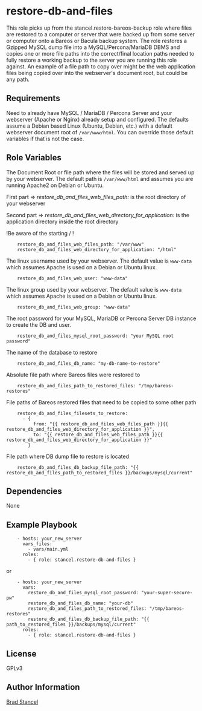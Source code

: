 restore-db-and-files
====================

This role picks up from the stancel.restore-bareos-backup role where files are restored to a computer or server that were backed up from some server or computer onto a Bareos or Bacula backup system. The role restores a Gzipped MySQL dump file into a MySQL/Percona/MariaDB DBMS and copies one or more file paths into the correct/final location paths needed to fully restore a working backup to the server you are running this role against. An example of a file path to copy over might be the web application files being copied over into the webserver's document root, but could be any path.


Requirements
------------

Need to already have MySQL / MariaDB / Percona Server and your webserver (Apache or Nginx) already setup and configured. The defaults assume a Debian based Linux (Ubuntu, Debian, etc.) with a default webserver document root of `/var/www/html`. You can override those default variables if that is not the case.

Role Variables
--------------

The Document Root or file path where the files will be stored and served up by your webserver. The default path is `/var/www/html` and assumes you are running Apache2 on Debian or Ubuntu.

First part => *restore_db_and_files_web_files_path:* is the root directory of your webserver

Second part =>  *restore_db_and_files_web_directory_for_application:* is the application directory inside the root directory

!Be aware of the starting / !

```
    restore_db_and_files_web_files_path: "/var/www"
    restore_db_and_files_web_directory_for_application: "/html"
```
The linux username used by your webserver. The default value is `www-data` which assumes Apache is used on a Debian or Ubuntu linux.

```
	restore_db_and_files_web_user: "www-data"
```
The linux group used by your webserver. The default value is `www-data` which assumes Apache is used on a Debian or Ubuntu linux.

```
	restore_db_and_files_web_group: "www-data"
```
The root password for your MySQL, MariaDB or Percona Server DB instance to create the DB and user.

```
	restore_db_and_files_mysql_root_password: "your MySQL root password"
```
The name of the database to restore

```
	restore_db_and_files_db_name: "my-db-name-to-restore"
```
Absolute file path where Bareos files were restored to

```
	restore_db_and_files_path_to_restored_files: "/tmp/bareos-restores"
```
File paths of Bareos restored files that need to be copied to some other path

```
	restore_db_and_files_filesets_to_restore:
	  - {
		  from: "{{ restore_db_and_files_web_files_path }}{{ restore_db_and_files_web_directory_for_application }}",
		  to: "{{ restore_db_and_files_web_files_path }}{{ restore_db_and_files_web_directory_for_application }}"
		}
```
File path where DB dump file to restore is located

```
	restore_db_and_files_db_backup_file_path: "{{ restore_db_and_files_path_to_restored_files }}/backups/mysql/current"
```

Dependencies
------------

None

Example Playbook
----------------

```
	- hosts: your_new_server
	  vars_files:
	    - vars/main.yml
	  roles:
	    - { role: stancel.restore-db-and-files }
```

or 

```
	- hosts: your_new_server 
	  vars:
		restore_db_and_files_mysql_root_password: "your-super-secure-pw"
		restore_db_and_files_db_name: "your-db"
		restore_db_and_files_path_to_restored_files: "/tmp/bareos-restores"
  	    restore_db_and_files_db_backup_file_path: "{{ path_to_restored_files }}/backups/mysql/current"
	  roles:
	    - { role: stancel.restore-db-and-files }
```

License
-------

GPLv3

Author Information
------------------

[Brad Stancel](https://github.com/stancel)